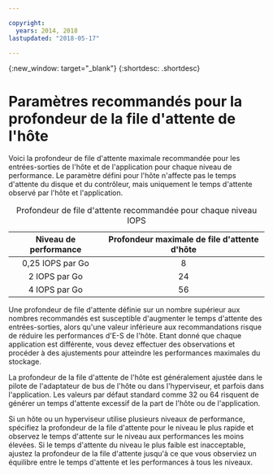 ```yaml
---

copyright:
  years: 2014, 2018
lastupdated: "2018-05-17"

---
```

{:new_window: target="_blank"}
{:shortdesc: .shortdesc}

# Paramètres recommandés pour la profondeur de la file d'attente de l'hôte

Voici la profondeur de file d'attente maximale recommandée pour les entrées-sorties de l'hôte et de l'application pour chaque niveau de performance. Le paramètre défini pour l'hôte n'affecte pas le temps d'attente du disque et du contrôleur, mais uniquement le temps d'attente observé par l'hôte et l'application.

<table align="center">
  <caption>Profondeur de file d'attente recommandée pour chaque niveau IOPS</caption>
        <thead>
	    <tr>
		<th>Niveau de performance</th>
		<th>Profondeur maximale de file d'attente d'hôte</th>
	    </tr>
	</thead>
	<tbody>
   	    <tr>
		<td style="text-align: center; vertical-align: middle;">0,25 IOPS par Go</td>
		<td style="text-align: center; vertical-align: middle;">8</td>
	    </tr>
	    <tr>
		<td style="text-align: center; vertical-align: middle;">2 IOPS par Go</td>
		<td style="text-align: center; vertical-align: middle;">24</td>
	    </tr>
	    <tr>
		<td style="text-align: center; vertical-align: middle;">4 IOPS par Go</td>
		<td style="text-align: center; vertical-align: middle;">56</td>
            </tr>
         </tbody>
</table>

Une profondeur de file d'attente définie sur un nombre supérieur aux nombres recommandés est susceptible d'augmenter le temps d'attente des entrées-sorties, alors qu'une valeur inférieure aux recommandations risque de réduire les performances d'E-S de l'hôte. Etant donné que chaque application est différente, vous devez effectuer des observations et procéder à des ajustements pour atteindre les performances maximales du stockage.

La profondeur de la file d'attente de l'hôte est généralement ajustée dans le pilote de l'adaptateur de bus de l'hôte ou dans l'hyperviseur, et parfois dans l'application. Les valeurs par défaut standard comme 32 ou 64 risquent de générer un temps d'attente excessif de la part de l'hôte ou de l'application.

Si un hôte ou un hyperviseur utilise plusieurs niveaux de performance, spécifiez la profondeur de la file d'attente pour le niveau le plus rapide et observez le temps d'attente sur le niveau aux performances les moins élevées. Si le temps d'attente du niveau le plus faible est inacceptable, ajustez la profondeur de la file d'attente jusqu'à ce que vous observiez un équilibre entre le temps d'attente et les performances à tous les niveaux.
